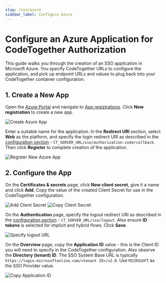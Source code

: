 ```yaml
---
slug: /sso/azure
sidebar_label: Configure Azure
---
```

# Configure an Azure Application for CodeTogether Authorization
This guide walks you through the creation of an SSO application in Microsoft Azure. You specify CodeTogether URLs to configure the application, and pick up endpoint URLs and values to plug back into your CodeTogether container configuration.

## 1. Create a New App
Open the [Azure Portal](https://portal.azure.com) and navigate to [App registrations](https://portal.azure.com/#blade/Microsoft_AAD_RegisteredApps/ApplicationsListBlade). Click **New registration** to create a new app.

![Create Azure App](/img/sso/azure/2_azure_new_registration.png)

Enter a suitable name for the application. In the **Redirect URI** section, select **Web** as the platform, and specify the login redirect URI as described in the [configuration section](sso.md#configuration) - `CT_SERVER_URL/sso/authorization-code/callback`. Then click **Register** to complete creation of the application.

![Register New Azure App](/img/sso/azure/3_azure_register_app.png)
## 2. Configure the App

On the **Certificates & secrets** page, click **New client secret**, give it a name and click **Add**. Copy the value of the created Client Secret for use in the CodeTogether configuration.

![Add Client Secret](/img/sso/azure/5_azure_add_client_secret.png)
![Copy Client Secret](/img/sso/azure/6_azure_copy_client_secret.png)

On the **Authentication** page, specify the logout redirect URI  as described in the [configuration section](sso.md#configuration) - `CT_SERVER_URL/sso/logout`. Also ensure **ID tokens** is selected for implicit and hybrid flows. Click **Save**.

![Specify logout URL](/img/sso/azure/7_azure_logout_url.png)

On the **Overview** page, copy the **Application ID** value - this is the Client ID you will need to specify in the CodeTogether configuration. Also observe the **Directory (tenant) ID**. The SSO System Base URL is typically `https://login.microsoftonline.com/<tenant ID>/v2.0`. Use `MICROSOFT` as the SSO Provider value.

![Copy Application ID](/img/sso/azure/4_azure_copy_app_id.png)
